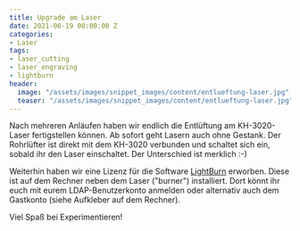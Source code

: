 ```yaml
---
title: Upgrade am Laser
date: 2021-06-19 00:00:00 Z
categories:
- Laser
tags:
- laser_cutting
- laser_engraving
- lightburn
header:
  image: "/assets/images/snippet_images/content/entlueftung-laser.jpg"
  teaser: "/assets/images/snippet_images/content/entlueftung-laser.jpg"
---
```


Nach mehreren Anläufen haben wir endlich die Entlüftung am KH-3020-Laser fertigstellen können. Ab sofort geht Lasern auch ohne Gestank. Der Rohrlüfter ist direkt mit dem KH-3020 verbunden und schaltet sich ein, sobald ihr den Laser einschaltet. Der Unterschied ist merklich :-)

Weiterhin haben wir eine Lizenz für die Software [LightBurn](https://lightburnsoftware.com/) erworben. Diese ist auf dem Rechner neben dem Laser ("burner") installiert. Dort könnt ihr euch mit eurem LDAP-Benutzerkonto anmelden oder alternativ auch dem Gastkonto (siehe Aufkleber auf dem Rechner).

Viel Spaß bei Experimentieren!
